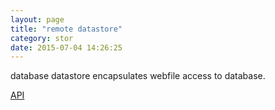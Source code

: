 ```yaml
---
layout: page
title: "remote datastore"
category: stor
date: 2015-07-04 14:26:25
---
```


database datastore encapsulates webfile access to database.

[API](http://sebastianmonzel.github.io/webfiles-framework-php-api/class-webfilesframework.core.datastore.types.remote.MRemoteDatastore.html)
